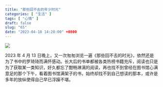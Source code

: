 ```yaml
---
title: "那些回不去的年少时光"
categories: [ "生活" ]
tags: [ "心情" ]
draft: false
slug: "65"
date: "2023-04-18 14:28:00" +0800
---
```




![](https://blog.wangyunzi.com/2023/04/13/IMG_20230413_202530.jpg)

2023 年 4 月 13 日晚上，又一次匆匆浏览一遍《那些回不去的时光》，依然还是为了书中的罗琦琦而满怀感动。长大后的书单都被各类热榜书籍充斥，阅读也只是为了获取某一类知识，好久都忘了酣畅淋漓的阅读，再也找不到曾经在图书馆心满意足的那个下午，看着图书馆满架子的书，始终却找不到自己想读的那本，或许是多年的放纵使得自己早已浮躁不堪。

